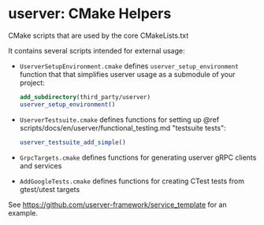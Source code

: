 # userver: CMake Helpers

CMake scripts that are used by the core CMakeLists.txt

It contains several scripts intended for external usage:

* `UserverSetupEnvironment.cmake` defines `userver_setup_environment` function
  that that simplifies userver usage as a submodule of your project:

  ```cmake
  add_subdirectory(third_party/userver)
  userver_setup_environment()
  ```

* `UserverTestsuite.cmake` defines functions for setting up
  @ref scripts/docs/en/userver/functional_testing.md "testsuite tests":

  ```cmake
  userver_testsuite_add_simple()
  ```

* `GrpcTargets.cmake` defines functions for generating userver gRPC
  clients and services

* `AddGoogleTests.cmake` defines functions for creating CTest tests
  from gtest/utest targets

See https://github.com/userver-framework/service_template for an example.
